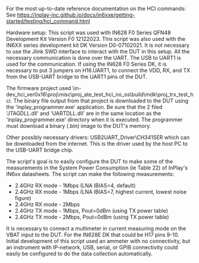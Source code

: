 For the most up-to-date reference documentation on the HCI commands:
See https://inplay-inc.github.io/docs/in6xxe/getting-started/testing/hci_command.html

Hardware setup:
This script was used with IN628 F0 Series QFN48 Development Kit Version F0 12122023.
This script was also used with the IN6XX series development kit DK Version D0-07102021.
It is not necessary to use the Jlink SWD interface to interact with the DUT in this setup. All the necessary
communication is done over the UART. The USB to UART1 is used for the communication.
If using the IN628 F0 Series DK, it is necessary to put 3 jumpers on H16.UART1, to connect the VDD, RX, and TX from
the USB-UART bridge to the UART1 pins of the DUT.

The firmware project used \in-dev_hci_ver0x16\proj\misc\proj_ate_test_hci_no_os\build\mdk\proj_trx_test_hci. The
binary file output from that project is downloaded to the DUT using the 'inplay_programmer.exe' application. Be
sure that the 2 filed 'JTAGDLL.dll' and 'UARTDLL.dll' are in the same location as the 'inplay_programmer.exe' directory
when it is executed.
The programmer must download a binary (.bin) image to the DUT's memory.

Other possibly necessary drivers: USB2UART_Driver\CH341SER which can be downloaded from the internet. This is the
driver used by the host PC to the USB-UART bridge chip.

The script's goal is to easily configure the DUT to make some of the measurements in the System Power Consumption (ie
Table 22) of InPlay's IN6xx datasheets. The script can make the following measurements:
* 2.4GHz RX mode - 1Mbps (LNA IBIAS=4, default)
* 2.4GHz RX mode - 1Mbps (LNA IBIAS=7, highest current, lowest noise figure)
* 2.4GHz RX mode - 2Mbps
* 2.4GHz TX mode - 1Mbps, Pout=0dBm (using TX power table)
* 2.4GHz TX mode - 2Mbps, Pout=0dBm (using TX power table)

It is necessary to connect a multimeter in current measuring mode on the VBAT input to the DUT. For the IN628E DK
that could be H17 pins 9-10.
Initial development of this script used an ammeter with no connectivity, but an instrument with IP-network,
USB, serial, or GPIB connectivity could easily be configured to do the data collection automatically.
